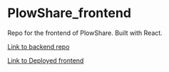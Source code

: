 # PlowShare_frontend
Repo for the frontend of PlowShare. Built with React.

[Link to backend repo](https://github.com/JmMcGehee/PlowShare_backend)

[Link to Deployed frontend](https://jmmcgehee.github.io/PlowShare_frontend/)

